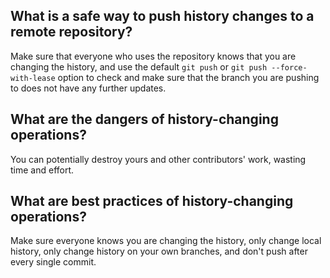 ## What is a safe way to push history changes to a remote repository?

Make sure that everyone who uses the repository knows that you are 
changing the history, and use the default `git push` or 
`git push --force-with-lease` option to check and make sure that the branch 
you are pushing to does not have any further updates.

## What are the dangers of history-changing operations?

You can potentially destroy yours and other contributors' work, wasting time
and effort.

## What are best practices of history-changing operations?

Make sure everyone knows you are changing the history, only change local
history, only change history on your own branches, and don't push after
every single commit.
